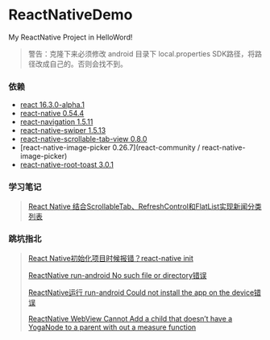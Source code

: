 # ReactNativeDemo
My ReactNative Project in HelloWord!

> 警告：克隆下来必须修改 android 目录下 local.properties SDK路径，将路径改成自己的。否则会找不到。

### 依赖

* [react 16.3.0-alpha.1](https://github.com/facebook/react)
* [react-native 0.54.4](https://github.com/facebook/react-native)
* [react-navigation 1.5.11](https://github.com/react-navigation/react-navigation)
* [react-native-swiper 1.5.13](https://github.com/leecade/react-native-swiper)
* [react-native-scrollable-tab-view 0.8.0](https://github.com/skv-headless/react-native-scrollable-tab-view)
* [react-native-image-picker 0.26.7](react-community / react-native-image-picker)
* [react-native-root-toast 3.0.1](https://github.com/magicismight/react-native-root-toast)


### 学习笔记

> [React Native 结合ScrollableTab、RefreshControl和FlatList实现新闻分类列表](https://www.jianshu.com/p/7087ab7d26d4)

### 跳坑指北

> [React Native初始化项目时候报错？react-native init](https://www.jianshu.com/p/c60bdd6f07be)
>
> [ReactNative run-android No such file or directory错误](https://blog.csdn.net/wapchief/article/details/79803153)
>
> [ReactNative运行 run-android Could not install the app on the device错误](https://blog.csdn.net/wapchief/article/details/79792704)
>
> [ReactNative WebView Cannot Add a child that doesn’t have a YogaNode to a parent with out a measure function](https://blog.csdn.net/wapchief/article/details/79917190)
